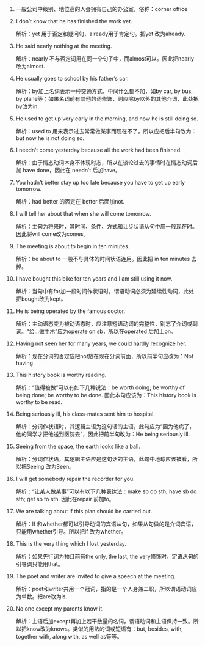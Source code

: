 1. 一般公司中级别、地位高的人会拥有自己的办公室，俗称：corner office

2. I don’t know that he has finished the work yet.

   解析：yet 用于否定和疑问句，already用于肯定句。把yet 改为already.

3. He said nearly nothing at the meeting.

   解析：nearly 不与否定词用在同一个句子中，而almost可以。因此把nearly 改为almost.

4. He usually goes to school by his father’s car.

   解析：by加上名词表示一种交通方式，中间什么都不加，如by car, by bus, by plane等；如果名词前有其他的词修饰，则应除by以外的其他介词，此处把by改为in.

5. He used to get up very early in the morning, and now he is still doing so.

   解析：used to 用来表示过去常常做某事而现在不了，所以应把后半句改为：but now he is not doing so.

6. I needn’t come yesterday because all the work had been finished.

   解析：由于情态动词本身不体现时态，所以在谈论过去的事情时在情态动词后加 have done，因此在 needn’t 后加have。

7. You hadn’t better stay up too late because you have to get up early tomorrow.

   解析：had better 的否定在 better 后面加not.

8. I will tell her about that when she will come tomorrow.

   解析：主句为将来时，其时间、条件、方式和让步状语从句中用一般现在时。因此将will come改为comes。

9. The meeting is about to begin in ten minutes.

   解析：be about to 一般不与具体的时间状语连用。因此把 in ten minutes 去掉。

10. I have bought this bike for ten years and I am still using it now.

    解析：当句中有for加一段时间作状语时，谓语动词必须为延续性动词，此处把bought改为kept。

11. He is being operated by the famous doctor.

    解析：主动语态变为被动语态时，应注意短语动词的完整性，别忘了介词或副词。“给…做手术”应为operate on sb，所以在operated 后加上on。

12. Having not seen her for many years, we could hardly recognize her.

    解析：现在分词的否定应把not放在现在分词前面，所以前半句应改为：Not having

13. This history book is worthy reading.

    解析：“值得被做”可以有如下几种说法：be worth doing; be worthy of being done; be worthy to be done. 因此本句应该为：This history book is worthy to be read.

14. Being seriously ill, his class-mates sent him to hospital.

    解析：分词作状语时，其逻辑主语为这句话的主语，此句应为“因为他病了，他的同学才把他送到医院去”，因此把前半句改为：He being seriously ill.

15. Seeing from the space, the earth looks like a ball.

    解析：分词作状语，其逻辑主语应是这句话的主语，此句中地球应该被看，所以把Seeing 改为Seen。

16. I will get somebody repair the recorder for you.

    解析：“让某人做某事”可以有以下几种表达法：make sb do sth; have sb do sth; get sb to sth. 因此在repair 前加to。

17. We are talking about if this plan should be carried out.

    解析：If 和whether都可以引导动词的宾语从句，如果从句做的是介词宾语，只能用whether引导。所以把if 改为whether。

18. This is the very thing which I lost yesterday.

    解析：如果先行词为物且前有the only, the last, the very修饰时，定语从句的引导词只能用that。

19. The poet and writer are invited to give a speech at the meeting.

    解析：poet和writer共用一个冠词，指的是一个人身兼二职，所以谓语动词应为单数。把are改为is.

20. No one except my parents know it.

    解析：主语后加except再加上若干数量的名词，谓语动词和主语保持一致。所以把know改为knows。类似的用法的词或短语有：but, besides, with, together with, along with, as well as等等。